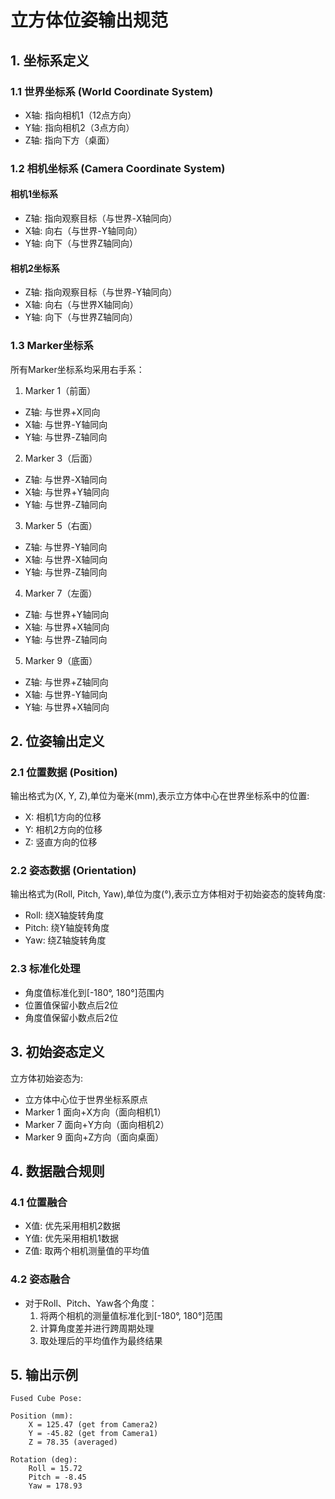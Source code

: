 # 立方体位姿输出规范

## 1. 坐标系定义

### 1.1 世界坐标系 (World Coordinate System)
- X轴: 指向相机1（12点方向）
- Y轴: 指向相机2（3点方向） 
- Z轴: 指向下方（桌面）


### 1.2 相机坐标系 (Camera Coordinate System)

#### 相机1坐标系
- Z轴: 指向观察目标（与世界-X轴同向）
- X轴: 向右（与世界-Y轴同向）
- Y轴: 向下（与世界Z轴同向）


#### 相机2坐标系
- Z轴: 指向观察目标（与世界-Y轴同向）
- X轴: 向右（与世界X轴同向）
- Y轴: 向下（与世界Z轴同向）

### 1.3 Marker坐标系
所有Marker坐标系均采用右手系：

1. Marker 1（前面）
- Z轴: 与世界+X同向
- X轴: 与世界-Y轴同向
- Y轴: 与世界-Z轴同向

2. Marker 3（后面）
- Z轴: 与世界-X轴同向
- X轴: 与世界+Y轴同向
- Y轴: 与世界-Z轴同向

3. Marker 5（右面）
- Z轴: 与世界-Y轴同向
- X轴: 与世界-X轴同向
- Y轴: 与世界-Z轴同向

4. Marker 7（左面）
- Z轴: 与世界+Y轴同向
- X轴: 与世界+X轴同向
- Y轴: 与世界-Z轴同向

5. Marker 9（底面）
- Z轴: 与世界+Z轴同向
- X轴: 与世界-Y轴同向
- Y轴: 与世界+X轴同向

## 2. 位姿输出定义

### 2.1 位置数据 (Position)
输出格式为(X, Y, Z),单位为毫米(mm),表示立方体中心在世界坐标系中的位置:

- X: 相机1方向的位移
- Y: 相机2方向的位移  
- Z: 竖直方向的位移

### 2.2 姿态数据 (Orientation)
输出格式为(Roll, Pitch, Yaw),单位为度(°),表示立方体相对于初始姿态的旋转角度:

- Roll: 绕X轴旋转角度
- Pitch: 绕Y轴旋转角度
- Yaw: 绕Z轴旋转角度

### 2.3 标准化处理
- 角度值标准化到[-180°, 180°]范围内
- 位置值保留小数点后2位
- 角度值保留小数点后2位

## 3. 初始姿态定义

立方体初始姿态为:
- 立方体中心位于世界坐标系原点
- Marker 1 面向+X方向（面向相机1）
- Marker 7 面向+Y方向（面向相机2）
- Marker 9 面向+Z方向（面向桌面）

## 4. 数据融合规则

### 4.1 位置融合
- X值: 优先采用相机2数据
- Y值: 优先采用相机1数据
- Z值: 取两个相机测量值的平均值


### 4.2 姿态融合
- 对于Roll、Pitch、Yaw各个角度：
  1. 将两个相机的测量值标准化到[-180°, 180°]范围
  2. 计算角度差并进行跨周期处理
  3. 取处理后的平均值作为最终结果


## 5. 输出示例

```plaintext
Fused Cube Pose:

Position (mm):
    X = 125.47 (get from Camera2)
    Y = -45.82 (get from Camera1)
    Z = 78.35 (averaged)

Rotation (deg):
    Roll = 15.72
    Pitch = -8.45
    Yaw = 178.93
```

